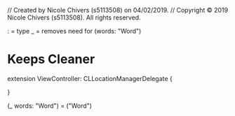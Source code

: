 //  Created by Nicole Chivers (s5113508) on 04/02/2019.
//  Copyright © 2019 Nicole Chivers (s5113508). All rights reserved.

: = type
_ = removes need for (words: "Word")

# Keeps Cleaner
extension ViewController: CLLocationManagerDelegate {
    
}

(_ words: "Word") = ("Word")
